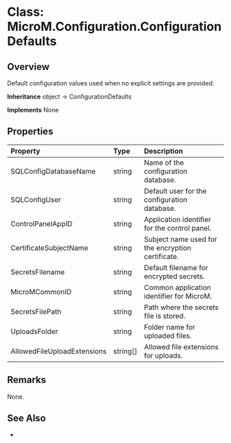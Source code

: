 # Class: MicroM.Configuration.ConfigurationDefaults
## Overview
Default configuration values used when no explicit settings are provided.

**Inheritance**
object -> ConfigurationDefaults

**Implements**
None

## Properties
| Property | Type | Description |
|:------------|:-------------|:-------------|
| SQLConfigDatabaseName | string | Name of the configuration database. |
| SQLConfigUser | string | Default user for the configuration database. |
| ControlPanelAppID | string | Application identifier for the control panel. |
| CertificateSubjectName | string | Subject name used for the encryption certificate. |
| SecretsFilename | string | Default filename for encrypted secrets. |
| MicroMCommonID | string | Common application identifier for MicroM. |
| SecretsFilePath | string | Path where the secrets file is stored. |
| UploadsFolder | string | Folder name for uploaded files. |
| AllowedFileUploadExtensions | string[] | Allowed file extensions for uploads. |

## Remarks
None.

## See Also
-
